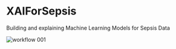 # XAIForSepsis
Building and explaining Machine Learning Models for Sepsis Data

![workflow 001](https://user-images.githubusercontent.com/33638942/181730143-49eb0517-b096-4823-b2fa-bd849a1ac2c7.jpeg)
